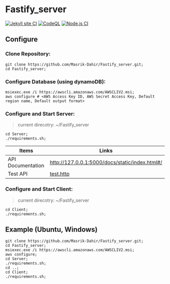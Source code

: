 # Fastify_server
[![Jekyll site CI](https://github.com/Masrik-Dahir/Fastify_server/actions/workflows/jekyll.yml/badge.svg)](https://github.com/Masrik-Dahir/Fastify_server/actions/workflows/jekyll.yml)
[![CodeQL](https://github.com/Masrik-Dahir/Fastify_server/actions/workflows/codeql-analysis.yml/badge.svg)](https://github.com/Masrik-Dahir/Fastify_server/actions/workflows/codeql-analysis.yml)
[![Node.js CI](https://github.com/Masrik-Dahir/Fastify_server/actions/workflows/node.js.yml/badge.svg)](https://github.com/Masrik-Dahir/Fastify_server/actions/workflows/node.js.yml)

## Configure ##

### Clone Repository: ###
```
git clone https://github.com/Masrik-Dahir/Fastify_server.git; 
cd Fastify_server;
```

### Configure Database (using dynamoDB): ###
```
msiexec.exe /i https://awscli.amazonaws.com/AWSCLIV2.msi;
aws configure # <AWS Access Key ID, AWS Secret Access Key, Default region name, Default output format>
```

### Configure and Start Server: ###
> current direcotry: ~/Fastify_server
```
cd Server; 
./requirements.sh;
```

Items  | Links
  ------------- | -------------
  API Documentation  | http://127.0.0.1:5000/docs/static/index.html#/
  Test API  | [test.http](https://github.com/Masrik-Dahir/Fastify_server/blob/master/Server/test.http)


### Configure and Start Client: ###
> current direcotry: ~/Fastify_server
```
cd Client; 
./requirements.sh;
```


## Example (Ubuntu, Windows) ##
```
git clone https://github.com/Masrik-Dahir/Fastify_server.git; 
cd Fastify_server;
msiexec.exe /i https://awscli.amazonaws.com/AWSCLIV2.msi;
aws configure;
cd Server; 
./requirements.sh;
cd ..;
cd Client; 
./requirements.sh;
```
